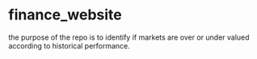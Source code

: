 # finance_website
the purpose of the repo is to identify if markets are over or under valued according to historical performance.
